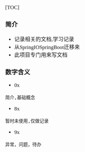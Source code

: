 <span  style="font-family: Simsun,serif; font-size: 17px; ">

[TOC]

### 简介

- 记录相关的文档,学习记录
- 从SpringIOSpringBoot迁移来
- 此项目专门用来写文档

### 数字含义

- 0x

~~~
简介,基础概念
~~~

- 8x

~~~
暂时未使用,仅做记录
~~~

- 9x

~~~
异常，问题，待办
~~~

</span>